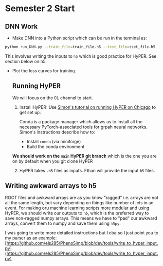 # Semester 2 Start

## DNN Work 
* Make DNN into a Python script which can be run in the terminal as:
```bash
python run_DNN.py --train_file=train_file.h5 --test_file=tset_file.h5
```
This involves writing the inputs to `h5` which is good practice for HyPER. See section below on h5. 
* Plot the loss curves for training.

  ## Running HyPER
  We will focus on the 0L channel to start.
  1. Install HyPER: Use [Simon's tutorial on running HyPER on Chicago](https://github.com/els285/4TopsMPhys24/blob/main/Tasks/Semester2/HyPERonChicago.md) to get set up:

     Conda is a package manager which allows us to install all the necessary PyTorch-associated tools for grpah neural networks. Simon's instructions describe how to:
      * Install `conda` (via miniforge)
      * Build the conda environment
    
    **We should work on the `main` HyPER git branch** which is the one you are on by default when you git clone HyPER
  
  2. HyPER takes `.h5` files as inputs. Ethan will provide the input `h5` files.





## Writing awkward arrays to h5
ROOT files and awkward arrays are as you know "ragged" i.e. arrays are not all the same length, but vary depending on things like number of jets in an event.
For making oru machine learning scripts more modular and using HyPER, we should write our outputs to `h5`, which is the preferred way to save non-ragged numpy arrays.
This means we have to "pad" our awkward arrays, convert them to numpy and save them using `h5py`.

I was going to write more detailed instructions but I cba so I just point you to my parser as an example: [https://github.com/els285/PhenoSimp/blob/dev/tools/write_to_hyper_input.py](https://github.com/els285/PhenoSimp/blob/dev/tools/write_to_hyper_input.py)

